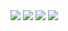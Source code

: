 
<img src="https://github.com/gratisvictory/github-api-gql-next-app/assets/132826015/84f7ea5b-e64e-483b-8921-167e08d6a919"/>
<img src="https://github.com/gratisvictory/github-api-gql-next-app/assets/132826015/71be5568-c434-4472-beee-184fae4b609a"/>
<img src="https://github.com/gratisvictory/github-api-gql-next-app/assets/132826015/8118d7a9-3ce2-4713-a908-73334d5642d2"/>
<img src="https://github.com/gratisvictory/github-api-gql-next-app/assets/132826015/861dfab2-5c5a-43c1-bd99-c16ca8ee87f9"/>

